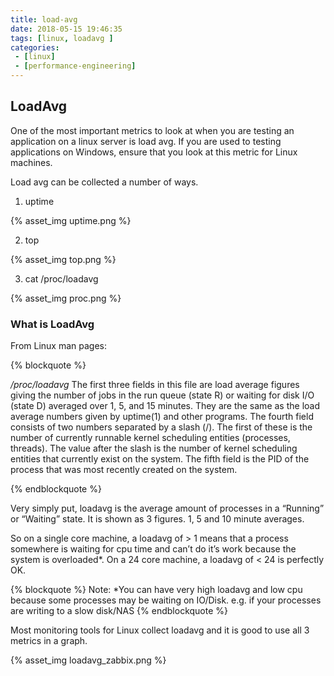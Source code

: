 ```yaml
---
title: load-avg
date: 2018-05-15 19:46:35
tags: [linux, loadavg ]
categories:
 - [linux]
 - [performance-engineering]
---
```


## LoadAvg

One of the most important metrics to look at when you are testing an application on a linux server is load avg. If you are used to testing applications on Windows, ensure that you look at this metric for Linux machines.

Load avg can be collected a number of ways.

1. uptime

{% asset_img uptime.png %}

2. top

  {% asset_img top.png %}

3. cat /proc/loadavg

  {% asset_img proc.png %}

### What is LoadAvg

From Linux man pages:

{% blockquote %}

*/proc/loadavg*
              The first three fields in this file are load average figures
              giving the number of jobs in the run queue (state R) or
              waiting for disk I/O (state D) averaged over 1, 5, and 15
              minutes.  They are the same as the load average numbers given
              by uptime(1) and other programs.  The fourth field consists of
              two numbers separated by a slash (/).  The first of these is
              the number of currently runnable kernel scheduling entities
              (processes, threads).  The value after the slash is the number
              of kernel scheduling entities that currently exist on the
              system.  The fifth field is the PID of the process that was
              most recently created on the system.

{% endblockquote %}


Very simply put, loadavg is the average amount of processes in a “Running” or “Waiting” state. It is shown as 3 figures. 1, 5 and 10 minute averages.

So on a single core machine, a loadavg of > 1 means that a process somewhere is waiting for cpu time and can’t do it’s work because the system is overloaded\*. On a 24 core machine, a loadavg of < 24 is perfectly OK.

{% blockquote %}
Note: \*You can have very high loadavg and low cpu because some processes may be waiting on IO/Disk. e.g. if your processes are writing to a slow disk/NAS
{% endblockquote %}


Most monitoring tools for Linux collect loadavg and it is good to use all 3 metrics in a graph.

{% asset_img loadavg_zabbix.png %}


